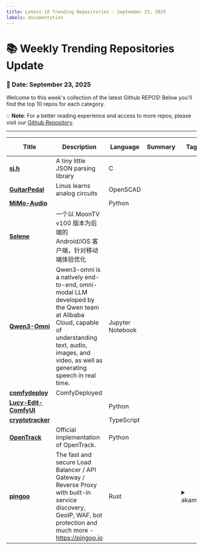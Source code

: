 ```yaml
---
title: Latest 10 Trending Repositories - September 23, 2025
labels: documentation
---
```

# 📚 Weekly Trending Repositories Update

### 📅 Date: September 23, 2025

Welcome to this week's collection of the latest Github REPOS! Below you'll find the top 10 repos for each category.

💡 **Note**: For a better reading experience and access to more repos, please visit our [Github Repository](https://github.com/marc-ko/daily-trending-repo).

---

| **Title** | **Description** | **Language** | **Summary** | **Tags** | **Stars Count** |
| --- | --- | --- | --- | --- | --- |
| **[sj.h](https://github.com/rxi/sj.h)** | A tiny little JSON parsing library | C |  |  | 918 |
| **[GuitarPedal](https://github.com/torvalds/GuitarPedal)** | Linus learns analog circuits | OpenSCAD |  |  | 692 |
| **[MiMo-Audio](https://github.com/XiaomiMiMo/MiMo-Audio)** |  | Python |  |  | 607 |
| **[Selene](https://github.com/MoonTechLab/Selene)** | 一个以 MoonTV v100 版本为后端的 Android/iOS 客户端，针对移动端体验优化 |  |  |  | 558 |
| **[Qwen3-Omni](https://github.com/QwenLM/Qwen3-Omni)** | Qwen3-omni is a natively end-to-end, omni-modal LLM developed by the Qwen team at Alibaba Cloud, capable of understanding text, audio, images, and video, as well as generating speech in real time. | Jupyter Notebook |  |  | 529 |
| **[comfydeploy](https://github.com/comfy-deploy/comfydeploy)** | ComfyDeployed |  |  |  | 408 |
| **[Lucy-Edit-ComfyUI](https://github.com/DecartAI/Lucy-Edit-ComfyUI)** |  | Python |  |  | 312 |
| **[cryptotracker](https://github.com/0xcomp/cryptotracker)** |  | TypeScript |  |  | 280 |
| **[OpenTrack](https://github.com/GalaxyGeneralRobotics/OpenTrack)** | Official implementation of OpenTrack. | Python |  |  | 278 |
| **[pingoo](https://github.com/pingooio/pingoo)** | The fast and secure Load Balancer / API Gateway / Reverse Proxy with built-in service discovery, GeoIP, WAF, bot protection and much more - https://pingoo.io | Rust |  | <details><summary>akama...</summary><p>akamai, anti-bot, apache2, api, api-gateway, captcha, cloudflare, fastly, firewall, haproxy, load-balancer, nginx, pingoo, proxy, quic, reverse-proxy, rust, security, service-discovery, waf</p></details> | 272 |

